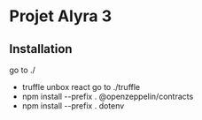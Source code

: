 # Projet Alyra 3

## Installation
go to ./  
 - truffle unbox react
go to ./truffle  
 - npm install --prefix . @openzeppelin/contracts
 - npm install --prefix .  dotenv
